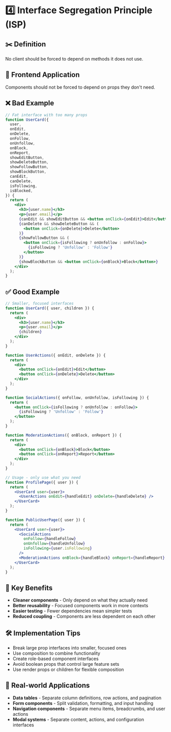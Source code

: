 # **4️⃣ Interface Segregation Principle (ISP)**

## ✂️ Definition

No client should be forced to depend on methods it does not use.

## 🌟 Frontend Application

Components should not be forced to depend on props they don't need.

## ❌ Bad Example

```jsx
// Fat interface with too many props
function UserCard({
  user,
  onEdit,
  onDelete,
  onFollow,
  onUnfollow,
  onBlock,
  onReport,
  showEditButton,
  showDeleteButton,
  showFollowButton,
  showBlockButton,
  canEdit,
  canDelete,
  isFollowing,
  isBlocked,
}) {
  return (
    <div>
      <h3>{user.name}</h3>
      <p>{user.email}</p>
      {canEdit && showEditButton && <button onClick={onEdit}>Edit</button>}
      {canDelete && showDeleteButton && (
        <button onClick={onDelete}>Delete</button>
      )}
      {showFollowButton && (
        <button onClick={isFollowing ? onUnfollow : onFollow}>
          {isFollowing ? 'Unfollow' : 'Follow'}
        </button>
      )}
      {showBlockButton && <button onClick={onBlock}>Block</button>}
    </div>
  );
}
```

## ✅ Good Example

```jsx
// Smaller, focused interfaces
function UserCard({ user, children }) {
  return (
    <div>
      <h3>{user.name}</h3>
      <p>{user.email}</p>
      {children}
    </div>
  );
}

function UserActions({ onEdit, onDelete }) {
  return (
    <div>
      <button onClick={onEdit}>Edit</button>
      <button onClick={onDelete}>Delete</button>
    </div>
  );
}

function SocialActions({ onFollow, onUnfollow, isFollowing }) {
  return (
    <button onClick={isFollowing ? onUnfollow : onFollow}>
      {isFollowing ? 'Unfollow' : 'Follow'}
    </button>
  );
}

function ModerationActions({ onBlock, onReport }) {
  return (
    <div>
      <button onClick={onBlock}>Block</button>
      <button onClick={onReport}>Report</button>
    </div>
  );
}

// Usage - only use what you need
function ProfilePage({ user }) {
  return (
    <UserCard user={user}>
      <UserActions onEdit={handleEdit} onDelete={handleDelete} />
    </UserCard>
  );
}

function PublicUserPage({ user }) {
  return (
    <UserCard user={user}>
      <SocialActions
        onFollow={handleFollow}
        onUnfollow={handleUnfollow}
        isFollowing={user.isFollowing}
      />
      <ModerationActions onBlock={handleBlock} onReport={handleReport} />
    </UserCard>
  );
}
```

## 🚀 Key Benefits

- **Cleaner components** - Only depend on what they actually need
- **Better reusability** - Focused components work in more contexts
- **Easier testing** - Fewer dependencies mean simpler tests
- **Reduced coupling** - Components are less dependent on each other

## 🛠️ Implementation Tips

- Break large prop interfaces into smaller, focused ones
- Use composition to combine functionality
- Create role-based component interfaces
- Avoid boolean props that control large feature sets
- Use render props or children for flexible composition

## 🎯 Real-world Applications

- **Data tables** - Separate column definitions, row actions, and pagination
- **Form components** - Split validation, formatting, and input handling
- **Navigation components** - Separate menu items, breadcrumbs, and user actions
- **Modal systems** - Separate content, actions, and configuration interfaces
